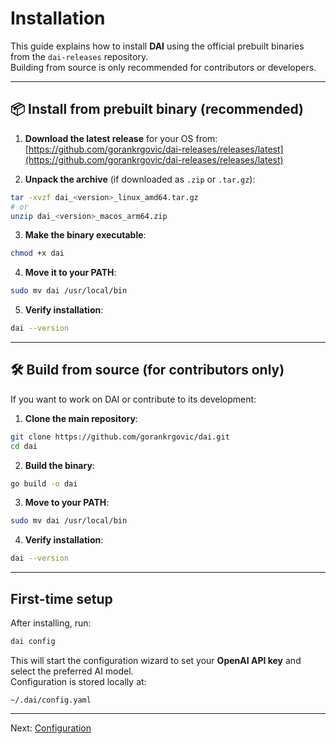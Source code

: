 # Installation

This guide explains how to install **DAI** using the official prebuilt binaries from the `dai-releases` repository.  
Building from source is only recommended for contributors or developers.

---

## 📦 Install from prebuilt binary (recommended)

1. **Download the latest release** for your OS from:  
   [https://github.com/gorankrgovic/dai-releases/releases/latest](https://github.com/gorankrgovic/dai-releases/releases/latest)

2. **Unpack the archive** (if downloaded as `.zip` or `.tar.gz`):
```bash
tar -xvzf dai_<version>_linux_amd64.tar.gz
# or
unzip dai_<version>_macos_arm64.zip
```

3. **Make the binary executable**:
```bash
chmod +x dai
```

4. **Move it to your PATH**:
```bash
sudo mv dai /usr/local/bin
```

5. **Verify installation**:
```bash
dai --version
```

---

## 🛠 Build from source (for contributors only)

If you want to work on DAI or contribute to its development:

1. **Clone the main repository**:
```bash
git clone https://github.com/gorankrgovic/dai.git
cd dai
```

2. **Build the binary**:
```bash
go build -o dai
```

3. **Move to your PATH**:
```bash
sudo mv dai /usr/local/bin
```

4. **Verify installation**:
```bash
dai --version
```

---

## First-time setup

After installing, run:
```bash
dai config
```
This will start the configuration wizard to set your **OpenAI API key** and select the preferred AI model.  
Configuration is stored locally at:
```text
~/.dai/config.yaml
```

---

Next: [Configuration](configuration.md)
